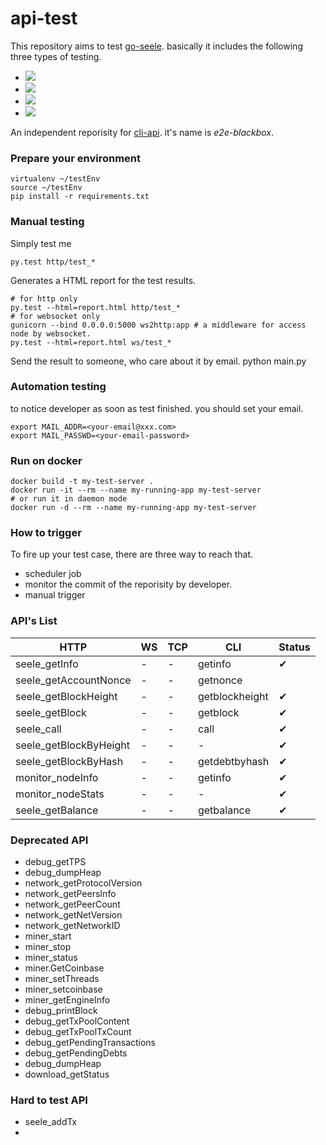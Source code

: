# api-test
This repository aims to test [go-seele](https://github.com/seeleteam/go-seele). basically it includes the following three types of testing.

* ![](http://progressed.io/bar/50?title=http-api)
* ![](http://progressed.io/bar/50?title=ws-api)
* ![](http://progressed.io/bar/0?title=tcp-api)
* ![](http://progressed.io/bar/100?title=cli-api)

An independent reporisity for [cli-api](https://github.com/seeleteam/e2e-blackbox). it's name is  *e2e-blackbox*.


### Prepare your environment

	virtualenv ~/testEnv
	source ~/testEnv
	pip install -r requirements.txt



### Manual testing

Simply test me


    py.test http/test_*


Generates a HTML report for the test results.
	
	# for http only
    py.test --html=report.html http/test_*
	# for websocket only
	gunicorn --bind 0.0.0.0:5000 ws2http:app # a middleware for access node by websocket.
	py.test --html=report.html ws/test_*
	
	
Send the result to someone, who care about it by email.
	python main.py


### Automation testing

to notice developer as soon as test finished. you should set your email.


    export MAIL_ADDR=<your-email@xxx.com>
    export MAIL_PASSWD=<your-email-password>

### Run on docker

	docker build -t my-test-server .
	docker run -it --rm --name my-running-app my-test-server
	# or run it in daemon mode
	docker run -d --rm --name my-running-app my-test-server
	

### How to trigger

To fire up your test case, there are three way to reach that.

* scheduler job
* monitor the commit of the reporisity by developer.
* manual trigger


### API's List

| HTTP | WS | TCP | CLI| Status|
|------|----|-----|----|-------|
| seele_getInfo | -| -| getinfo| ✔︎ |
| seele_getAccountNonce| -| -| getnonce|
| seele_getBlockHeight| - | -| getblockheight| ✔︎ |
| seele_getBlock| - | -| getblock| ✔︎ |
| seele_call| - | -| call| ✔︎ |
| seele_getBlockByHeight|-|-|-| ✔︎ |
| seele_getBlockByHash|-|-| getdebtbyhash|✔︎ |
| monitor_nodeInfo|-|-|getinfo|✔︎ |
| monitor_nodeStats|-|-|-|✔︎ |
| seele_getBalance|-|-|getbalance|✔︎ |


### Deprecated API

* debug_getTPS
* debug_dumpHeap
* network_getProtocolVersion
* network_getPeersInfo
* network_getPeerCount
* network_getNetVersion
* network_getNetworkID
* miner_start
* miner_stop
* miner_status
* miner.GetCoinbase
* miner_setThreads
* miner_setcoinbase
* miner_getEngineInfo
* debug_printBlock
* debug_getTxPoolContent
* debug_getTxPoolTxCount
* debug_getPendingTransactions
* debug_getPendingDebts
* debug_dumpHeap
* download_getStatus

 

### Hard to test API

* seele_addTx
* 
